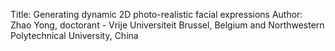 Title: Generating dynamic 2D photo-realistic facial expressions
Author: Zhao Yong, doctorant - Vrije Universiteit Brussel, Belgium and Northwestern Polytechnical University, China 
